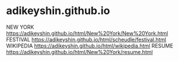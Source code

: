 # adikeyshin.github.io
NEW YORK
https://adikeyshin.github.io/html/New%20York/New%20York.html
FESTIVAL
https://adikeyshin.github.io/html/scheudle/festival.html
WIKIPEDIA
https://adikeyshin.github.io/html/wikipedia.html
RESUME
https://adikeyshin.github.io/html/New%20York/resume.html
